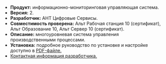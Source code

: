 * **Продукт:** информационно-мониторинговая управляющая система.
* **Версия:** 2.
* **Разработчик:** АНТ Цифровые Сервисы.
* **Совместимость проверена:** Альт Рабочая станция 10 (сертификат), Альт Образование 10, Альт Сервер 10 (сертификат).
* **Описание:** многоуровневая система управления производственными процессами.
* **Установка:** подробное руководство по установке и настройке доступно в [PDF-файле.](https://www.basealt.ru/fileadmin/user_upload/compatibility/instr/55dd9857b0a24fbb9c663ee03d6e93ac.pdf)
* [Контактная информация разработчика.](https://antds.ru/)
